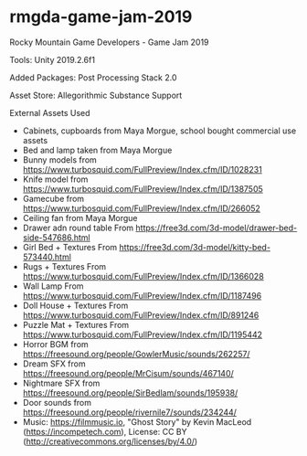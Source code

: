 # rmgda-game-jam-2019
Rocky Mountain Game Developers - Game Jam 2019


Tools: 
  Unity 2019.2.6f1

Added Packages: 
  Post Processing Stack 2.0

Asset Store: 
  Allegorithmic Substance Support

External Assets Used
- Cabinets, cupboards from Maya Morgue, school bought commercial use assets
- Bed and lamp taken from Maya Morgue
- Bunny models from https://www.turbosquid.com/FullPreview/Index.cfm/ID/1028231
- Knife model from https://www.turbosquid.com/FullPreview/Index.cfm/ID/1387505
- Gamecube from https://www.turbosquid.com/FullPreview/Index.cfm/ID/266052
- Ceiling fan from Maya Morgue
- Drawer adn round table From	https://free3d.com/3d-model/drawer-bed-side-547686.html
- Girl Bed + Textures	From https://free3d.com/3d-model/kitty-bed-573440.html
- Rugs + Textures	From https://www.turbosquid.com/FullPreview/Index.cfm/ID/1366028
- Wall Lamp	From https://www.turbosquid.com/FullPreview/Index.cfm/ID/1187496
- Doll House + Textures	From https://www.turbosquid.com/FullPreview/Index.cfm/ID/891246
- Puzzle Mat + Textures	From https://www.turbosquid.com/FullPreview/Index.cfm/ID/1195442
- Horror BGM from https://freesound.org/people/GowlerMusic/sounds/262257/
- Dream SFX from https://freesound.org/people/MrCisum/sounds/467140/
- Nightmare SFX from https://freesound.org/people/SirBedlam/sounds/195938/
- Door sounds from https://freesound.org/people/rivernile7/sounds/234244/
- Music: https://filmmusic.io, "Ghost Story" by Kevin MacLeod (https://incompetech.com), License: CC BY (http://creativecommons.org/licenses/by/4.0/)
